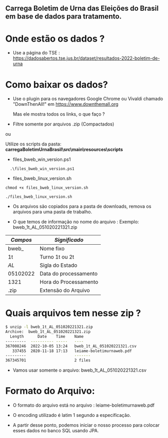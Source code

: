 ## Carrega Boletim de Urna das Eleições do Brasil em base de dados para tratamento.

# Onde estão os dados ?
- Use a página do TSE : https://dadosabertos.tse.jus.br/dataset/resultados-2022-boletim-de-urna

# Como baixar os dados?
- Use o plugin para os navegadores Google Chrome ou Vivaldi chamado "DownThenAll!" em https://www.downthemall.org
  
  Mas ele mostra todos os links, o que faço ?
- Filtre somente por arquivos .zip (Compactados)

ou 

Utilize os scripts da pasta:  **carregaBoletimUrnaBrasil\src\main\resources\scripts**


- files_bweb_win_version.ps1
```shell
  .\files_bweb_win_version.ps1
```

- files_bweb_linux_version.sh

```shell
chmod +x files_bweb_linux_version.sh
```

```shell
./files_bweb_linux_version.sh
```
  
- Os arquivos são copiados para a pasta de downloads, remova os arquivos para uma pasta de trabalho.

- O que temos de informação no nome do arquivo :
    Exemplo: bweb_1t_AL_051020221321.zip
   
          
*Campos*  | *Significado*
--------- | -------------
bweb_     | Nome fixo             
1t        | Turno 1t ou 2t        
_AL_      | Sigla do Estado       
05102022  | Data do processamento 
1321      | Hora do Processamento 
.zip      | Extensão do Arquivo           

# Quais arquivos tem nesse zip ?

~~~bash
$ unzip -l bweb_1t_AL_051020221321.zip 
Archive:  bweb_1t_AL_051020221321.zip
  Length      Date    Time    Name
---------  ---------- -----   ----
367008246  2022-10-05 13:24   bweb_1t_AL_051020221321.csv
   337455  2020-11-18 17:13   leiame-boletimurnaweb.pdf
---------                     -------
367345701                     2 files
~~~

- Vamos usar somente o arquivo: bweb_1t_AL_051020221321.csv

# Formato do Arquivo:

- O formato do arquivo está no arquivo : leiame-boletimurnaweb.pdf

- O encoding utilizado é latim 1 segundo a especificação.

- A partir desse ponto, podemos iniciar o nosso processo para colocar esses dados no banco SQL usando JPA.
